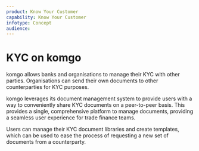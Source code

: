 ```yaml
---
product: Know Your Customer
capability: Know Your Customer
infotype: Concept
audience:
---
```


# KYC on komgo

komgo allows banks and organisations to manage their KYC with other parties. Organisations can send their own documents to other counterparties for KYC purposes.

komgo leverages its document management system to provide users with a way to conveniently share KYC documents on a peer-to-peer basis. This provides a single, comprehensive platform to manage documents, providing a seamless user experience for trade finance teams.

Users can manage their KYC document libraries and create templates, which can be used to ease the process of requesting a new set of documents from a counterparty.